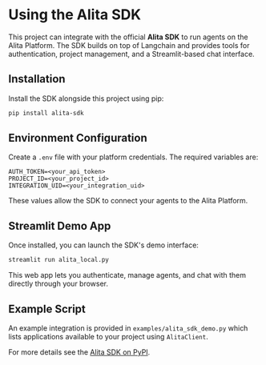 # Using the Alita SDK

This project can integrate with the official **Alita SDK** to run agents on the Alita Platform. The SDK builds on top of Langchain and provides tools for authentication, project management, and a Streamlit-based chat interface.

## Installation

Install the SDK alongside this project using pip:

```bash
pip install alita-sdk
```

## Environment Configuration

Create a `.env` file with your platform credentials. The required variables are:

```
AUTH_TOKEN=<your_api_token>
PROJECT_ID=<your_project_id>
INTEGRATION_UID=<your_integration_uid>
```

These values allow the SDK to connect your agents to the Alita Platform.

## Streamlit Demo App

Once installed, you can launch the SDK's demo interface:

```bash
streamlit run alita_local.py
```

This web app lets you authenticate, manage agents, and chat with them directly through your browser.

## Example Script

An example integration is provided in `examples/alita_sdk_demo.py` which lists applications available to your project using `AlitaClient`.

For more details see the [Alita SDK on PyPI](https://pypi.org/project/alita-sdk/).
